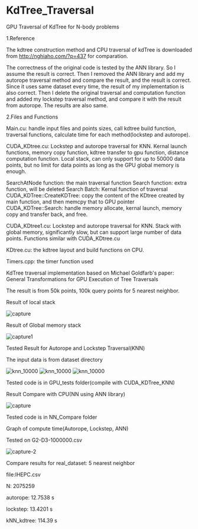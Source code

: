 # KdTree_Traversal

GPU Traversal of KdTree for N-body problems

1.Reference

The kdtree construction method and CPU traversal of kdTree is downloaded from http://nghiaho.com/?p=437 for comparation.

The correctness of the original code is tested by the ANN library. So I assume the result is correct. Then I removed the ANN library and add my autorope traversal method and compare the result, and the result is correct. Since it uses same dataset every time, the result of my implementation is also correct. Then I delete the original traversal and computation function and added my lockstep traversal method, and compare it with the result from autorope. The results are also same.

2.Files and Functions

Main.cu: handle input files and points sizes, call kdtree build function, traversal functions, calculate time for each method(lockstep and autorope).                

CUDA_KDtree.cu: Lockstep and autorope traversal for KNN. Kernal launch functions, memory copy function, kdtree transfer to gpu function, distance computation function. Local stack, can only support for up to 50000 data points, but no limit for data points as long as the GPU global memory is enough. 

SearchAtNode function: the main traversal function
Search function: extra function, will be deleted
Search Batch: Kernal function of traversal
CUDA_KDTree::CreateKDTree: copy the content of the KDtree created by main function, and then memcpy that to GPU pointer
CUDA_KDTree::Search:  handle memory allocate, kernal launch, memory copy and transfer back, and free.

CUDA_KDtree1.cu: Lockstep and autorope traversal for KNN. Stack with global memory, significantly slow, but can support large number of data points. Functions similar with CUDA_KDtree.cu

KDtree.cu: the kdtree layout and build functions on CPU. 

Timers.cpp: the timer function used

KdTree traversal implementation based on Michael Goldfarb's paper: General Transformations for GPU Execution of Tree Traversals


The result is from 50k points, 100k query points for 5 nearest neighbor.
 
Result of local stack

![capture](https://user-images.githubusercontent.com/18172104/30877497-c527e516-a2ae-11e7-9041-8e020d1ed820.JPG)
 
Result of Global memory stack

![capture1](https://user-images.githubusercontent.com/18172104/30877503-ca4d8adc-a2ae-11e7-9431-dfd36480d2e8.JPG)





Tested Result for Autorope and Lockstep Traversal(KNN)

The input data is from dataset directory

![knn_10000](https://user-images.githubusercontent.com/18172104/30877510-ce45a2dc-a2ae-11e7-9b5b-787e904653c1.JPG)
![knn_10000](https://user-images.githubusercontent.com/18172104/30877543-dcfcd3ae-a2ae-11e7-885f-4b3325d30f08.JPG)
![knn_10000](https://user-images.githubusercontent.com/18172104/30877549-dff803f8-a2ae-11e7-8681-70f264c47699.JPG)

Tested code is in GPU_tests folder(compile with CUDA_KDTree_KNN)


Result Compare with CPU(NN using ANN library)

![capture](https://user-images.githubusercontent.com/18172104/30877576-eff452b6-a2ae-11e7-9a67-75201e145289.PNG)

Tested code is in NN_Compare folder




Graph of compute time(Autorope, Lockstep, ANN)

Tested on G2-D3-1000000.csv



![capture-2](https://user-images.githubusercontent.com/18172104/30877580-f3427286-a2ae-11e7-8880-b17e850fd5ad.JPG)



Compare results for real_dataset:
5 nearest neighbor

file:IHEPC.csv

N: 2075259

autorope: 12.7538 s

lockstep: 13.4201 s

kNN_kdtree: 114.39 s


